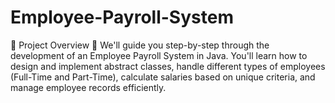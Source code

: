 # Employee-Payroll-System
🚀 Project Overview 🚀  We'll guide you step-by-step through the development of an Employee Payroll System in Java. You'll learn how to design and implement abstract classes, handle different types of employees (Full-Time and Part-Time), calculate salaries based on unique criteria, and manage employee records efficiently.
